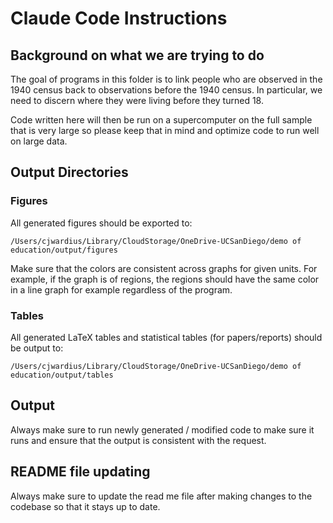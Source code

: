# Claude Code Instructions

## Background on what we are trying to do

The goal of programs in this folder is to link people who are observed in the 1940 census back to observations before the 1940 census. In particular, we need to discern where they were living before they turned 18.

Code written here will then be run on a supercomputer on the full sample that is very large so please keep that in mind and optimize code to run well on large data.

## Output Directories

### Figures
All generated figures should be exported to:
```
/Users/cjwardius/Library/CloudStorage/OneDrive-UCSanDiego/demo of education/output/figures
```

Make sure that the colors are consistent across graphs for given units. For example, if the graph is of regions, the regions should have the same color in a line graph for example regardless of the program.

### Tables
All generated LaTeX tables and statistical tables (for papers/reports) should be output to:
```
/Users/cjwardius/Library/CloudStorage/OneDrive-UCSanDiego/demo of education/output/tables
```

## Output

Always make sure to run newly generated / modified code to make sure it runs and ensure that the output is consistent with the request.

## README file updating

Always make sure to update the read me file after making changes to the codebase so that it stays up to date.

